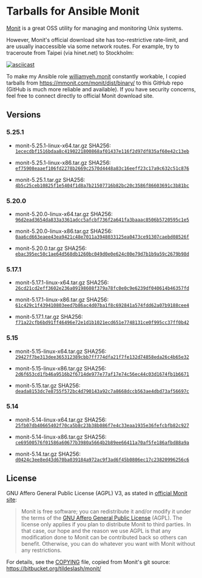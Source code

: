 Tarballs for Ansible Monit
===

[Monit](https://mmonit.com/monit/) is a great OSS utility for managing and monitoring Unix systems.

However, Monit's official download site has too-restrictive rate-limit, and are usually inaccessible via some network routes. For example, try to traceroute from Taipei (via hinet.net) to Stockholm:

[![asciicast](https://asciinema.org/a/23204.png)](https://asciinema.org/a/23204)

To make my Ansible role [williamyeh.monit](https://galaxy.ansible.com/williamyeh/monit/) constantly workable, I copied tarballs from https://mmonit.com/monit/dist/binary/ to this GitHub repo (GitHub is much more reliable and available).  If you have security concerns, feel free to connect directly to official Monit download site.


## Versions

### 5.25.1

- monit-5.25.1-linux-x64.tar.gz
  SHA256: [`1ececdbf1516bdaa8c4190221800868af01437e116f2d97df835af60e42c13eb`](https://mmonit.com/monit/dist/binary/5.25.1/monit-5.25.1-linux-x64.tar.gz.sha256)

- monit-5.25.1-linux-x86.tar.gz
  SHA256: [`ef75908eaaef106fd2278b2669c2570d4448a83c16eeff23c17a9c632c51c876`](https://mmonit.com/monit/dist/binary/5.25.1/monit-5.25.1-linux-x86.tar.gz.sha256)

- monit-5.25.1.tar.gz
  SHA256: [`4b5c25ceb10825f1e5404f1d8a7b21507716b82bc20c3586f86603691c3b81bc`](https://mmonit.com/monit/dist/monit-5.25.1.tar.gz.sha256)


### 5.20.0

- monit-5.20.0-linux-x64.tar.gz
  SHA256: [`96d2ead3654da833a3361adcc5afcbf736f2a641fa3baaac8506b5720595c1e5`](https://mmonit.com/monit/dist/binary/5.20.0/monit-5.20.0-linux-x64.tar.gz.sha256)

- monit-5.20.0-linux-x86.tar.gz
  SHA256: [`0aa6cd663eaee43ea9421c48e7011a3948033125ea0473ce91307caebd08526f`](https://mmonit.com/monit/dist/binary/5.20.0/monit-5.20.0-linux-x86.tar.gz.sha256)

- monit-5.20.0.tar.gz
  SHA256: [`ebac395ec50c1ae64d568db1260bc049d0e0e624c00e79d7b1b9a59c2679b98d`](https://mmonit.com/monit/dist/monit-5.20.0.tar.gz.sha256)


### 5.17.1

- monit-5.17.1-linux-x64.tar.gz
  SHA256: [`26cd21cd2eff3602e236a09198608f379a78fc0e0c9e6239df040614b46357fd`](https://mmonit.com/monit/dist/binary/5.17.1/monit-5.17.1-linux-x64.tar.gz.sha256)

- monit-5.17.1-linux-x86.tar.gz
  SHA256: [`61c429c1f439410803eed7b86ac4d07ba1f8c692841a574fdd62a07b9188cee4`](https://mmonit.com/monit/dist/binary/5.17.1/monit-5.17.1-linux-x86.tar.gz.sha256)

- monit-5.17.1.tar.gz
  SHA256: [`f71a22cfb6bd91ff46496e72e1d1b1021ecd651e7748131ce0f995cc37ff0b42`](https://mmonit.com/monit/dist/monit-5.17.1.tar.gz.sha256)


### 5.15

- monit-5.15-linux-x64.tar.gz
  SHA256: [`29427f7be313dee365312389cbb7ff774dfa21f7fe132d74858eda26c4b65e32`](https://mmonit.com/monit/dist/binary/5.15/monit-5.15-linux-x64.tar.gz.sha256)

- monit-5.15-linux-x86.tar.gz
  SHA256: [`2d6f653cd1fb46a9516b2f6714de977e77af17e74c56ec44c03d1674fb1b6671`](https://mmonit.com/monit/dist/binary/5.15/monit-5.15-linux-x86.tar.gz.sha256)

- monit-5.15.tar.gz
  SHA256: [`deada8153dc7e8755f572bc4d790143a92c7a8668dccb563ae4dbd73af56697c`](https://mmonit.com/monit/dist/monit-5.15.tar.gz.sha256)


### 5.14

- monit-5.14-linux-x64.tar.gz
  SHA256: [`25fb07db40665402f70ca5b8c23b38b086f7e4c33eaa1935e36fefcbfb82c927`](https://mmonit.com/monit/dist/binary/5.14/monit-5.14-linux-x64.tar.gz.sha256)

- monit-5.14-linux-x86.tar.gz
  SHA256: [`ce69500576f01586a60677b3980a5664b2b89ee66411a70af5fe186afbd88a9a`](https://mmonit.com/monit/dist/binary/5.14/monit-5.14-linux-x86.tar.gz.sha256)

- monit-5.14.tar.gz
  SHA256: [`d0424c3ee8ed43d670ba039184a972ac9f3ad6f45b0806ec17c23820996256c6`](https://mmonit.com/monit/dist/monit-5.14.tar.gz.sha256)


## License

GNU Affero General Public License (AGPL) V3, as stated in [official Monit site](https://mmonit.com/monit/):

> Monit is free software; you can redistribute it and/or modify it under the terms of the [GNU Affero General Public License](http://www.gnu.org/licenses/agpl.html) (AGPL). The license only applies if you plan to distribute Monit to third parties. In that case, our hope and the reason we use AGPL is that any modification done to Monit can be contributed back so others can benefit. Otherwise, you can do whatever you want with Monit without any restrictions.

For details, see the [COPYING](./COPYING) file, copied from Monit's git source: https://bitbucket.org/tildeslash/monit/
